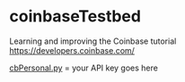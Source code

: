 # coinbaseTestbed
Learning and improving the Coinbase tutorial https://developers.coinbase.com/


[cbPersonal.py](cb/cbPersonal.py) = your API key goes here 